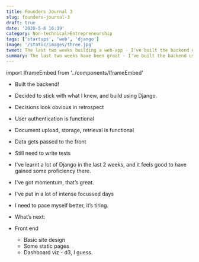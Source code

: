 ```yaml
---
title: Founders Journal 3
slug: founders-journal-3
draft: true
date: '2020-5-6 16:39'
category: Non-technical>Entrepreneurship
tags: ['startups', 'web', 'django']
image: '/static/images/three.jpg'
tweet: The last two weeks building a web-app - I've built the backend using django.
summary: The last two weeks have been great - I've built the backend using Django.
---
```


import IframeEmbed from '../components/IframeEmbed'

<IframeEmbed src='https://www.youtube.com/embed/MbfNIS0z3cY' />

- Built the backend!
- Decided to stick with what I knew, and build using Django.
- Decisions look obvious in retrospect

- User authentication is functional
- Document upload, storage, retrieval is functional
- Data gets passed to the front
- Still need to write tests

- I've learnt a lot of Django in the last 2 weeks, and it feels good to have gained some proficiency there.
- I've got momentum, that’s great.
- I've put in a lot of intense focussed days
- I need to pace myself better, it’s tiring.
- What’s next:
- Front end
  - Basic site design
  - Some static pages
  - Dashboard viz - d3, I guess.
